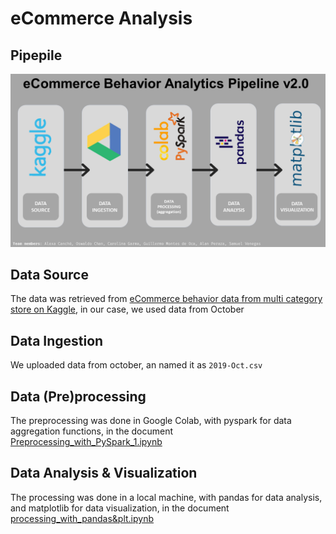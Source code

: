 # eCommerce Analysis

## Pipepile
![pipelineee](https://github.com/oswaldochan/projects/blob/master/eCommerceAnalysis_BigData/Diapositiva2.PNG?raw=true)

## Data Source
The data was retrieved from [eCommerce behavior data from multi category store on Kaggle](https://www.kaggle.com/mkechinov/ecommerce-behavior-data-from-multi-category-store?select=2019-Oct.csv), in our case, we used data from October

## Data Ingestion
We uploaded data from october, an named it as ```2019-Oct.csv```

## Data (Pre)processing
The preprocessing was done in Google Colab, with pyspark for data aggregation functions, in the document [Preprocessing_with_PySpark_1.ipynb](https://github.com/oswaldochan/projects/blob/master/eCommerceAnalysis_BigData/Preprocessing_with_PySpark_1.ipynb)

## Data Analysis & Visualization
The processing was done in a local machine, with pandas for data analysis, and matplotlib for data visualization, in the document [processing_with_pandas&plt.ipynb
](https://github.com/oswaldochan/projects/blob/master/eCommerceAnalysis_BigData/processing_with_pandas%26plt.ipynb)
